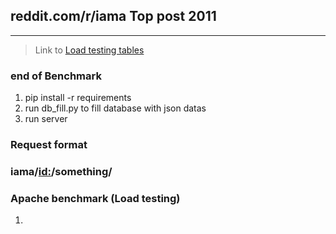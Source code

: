 ##  reddit.com/r/iama Top post 2011
-----------------------------------------------------
> Link to [Load testing tables](load_test.md)

### end of Benchmark
1. pip install -r requirements
2. run db_fill.py to fill database with json datas
3. run server

### Request format
### iama/<id:>/something/


### Apache benchmark (Load testing)
1. 

